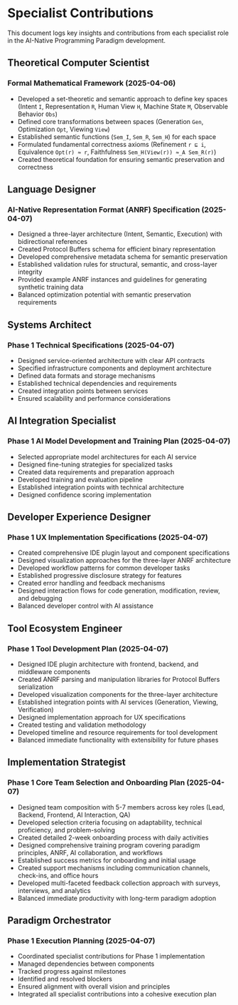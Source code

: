 # Specialist Contributions

This document logs key insights and contributions from each specialist role in the AI-Native Programming Paradigm development.

## Theoretical Computer Scientist

### Formal Mathematical Framework (2025-04-06)
- Developed a set-theoretic and semantic approach to define key spaces (Intent `I`, Representation `R`, Human View `H`, Machine State `M`, Observable Behavior `Obs`)
- Defined core transformations between spaces (Generation `Gen`, Optimization `Opt`, Viewing `View`)
- Established semantic functions (`Sem_I`, `Sem_R`, `Sem_H`) for each space
- Formulated fundamental correctness axioms (Refinement `r ⊑ i`, Equivalence `Opt(r) ≈ r`, Faithfulness `Sem_H(View(r)) ≈_A Sem_R(r)`)
- Created theoretical foundation for ensuring semantic preservation and correctness

## Language Designer

### AI-Native Representation Format (ANRF) Specification (2025-04-07)
- Designed a three-layer architecture (Intent, Semantic, Execution) with bidirectional references
- Created Protocol Buffers schema for efficient binary representation
- Developed comprehensive metadata schema for semantic preservation
- Established validation rules for structural, semantic, and cross-layer integrity
- Provided example ANRF instances and guidelines for generating synthetic training data
- Balanced optimization potential with semantic preservation requirements

## Systems Architect

### Phase 1 Technical Specifications (2025-04-07)
- Designed service-oriented architecture with clear API contracts
- Specified infrastructure components and deployment architecture
- Defined data formats and storage mechanisms
- Established technical dependencies and requirements
- Created integration points between services
- Ensured scalability and performance considerations

## AI Integration Specialist

### Phase 1 AI Model Development and Training Plan (2025-04-07)
- Selected appropriate model architectures for each AI service
- Designed fine-tuning strategies for specialized tasks
- Created data requirements and preparation approach
- Developed training and evaluation pipeline
- Established integration points with technical architecture
- Designed confidence scoring implementation

## Developer Experience Designer

### Phase 1 UX Implementation Specifications (2025-04-07)
- Created comprehensive IDE plugin layout and component specifications
- Designed visualization approaches for the three-layer ANRF architecture
- Developed workflow patterns for common developer tasks
- Established progressive disclosure strategy for features
- Created error handling and feedback mechanisms
- Designed interaction flows for code generation, modification, review, and debugging
- Balanced developer control with AI assistance

## Tool Ecosystem Engineer

### Phase 1 Tool Development Plan (2025-04-07)
- Designed IDE plugin architecture with frontend, backend, and middleware components
- Created ANRF parsing and manipulation libraries for Protocol Buffers serialization
- Developed visualization components for the three-layer architecture
- Established integration points with AI services (Generation, Viewing, Verification)
- Designed implementation approach for UX specifications
- Created testing and validation methodology
- Developed timeline and resource requirements for tool development
- Balanced immediate functionality with extensibility for future phases

## Implementation Strategist

### Phase 1 Core Team Selection and Onboarding Plan (2025-04-07)
- Designed team composition with 5-7 members across key roles (Lead, Backend, Frontend, AI Interaction, QA)
- Developed selection criteria focusing on adaptability, technical proficiency, and problem-solving
- Created detailed 2-week onboarding process with daily activities
- Designed comprehensive training program covering paradigm principles, ANRF, AI collaboration, and workflows
- Established success metrics for onboarding and initial usage
- Created support mechanisms including communication channels, check-ins, and office hours
- Developed multi-faceted feedback collection approach with surveys, interviews, and analytics
- Balanced immediate productivity with long-term paradigm adoption

## Paradigm Orchestrator

### Phase 1 Execution Planning (2025-04-07)
- Coordinated specialist contributions for Phase 1 implementation
- Managed dependencies between components
- Tracked progress against milestones
- Identified and resolved blockers
- Ensured alignment with overall vision and principles
- Integrated all specialist contributions into a cohesive execution plan
